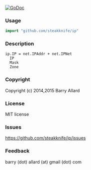 [![GoDoc](https://godoc.org/github.com/steakknife/ip?status.png)](https://godoc.org/github.com/steakknife/ip)



### Usage
```go
import "github.com/steakknife/ip"
```

### Description

```text
ip.IP = net.IPAddr + net.IPNet
  IP
  Mask
  Zone
```

### Copyright

Copyright (c) 2014,2015 Barry Allard

### License

MIT license

### Issues

https://github.com/steakknife/ip/issues

### Feedback

barry (dot) allard (at) gmail (dot) com
